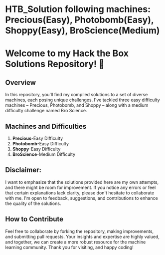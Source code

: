 # HTB_Solution following machines: Precious(Easy), Photobomb(Easy), Shoppy(Easy), BroScience(Medium)

<h1>Welcome to my Hack the Box Solutions Repository! 🚀</h1>

<h2>Overview</h2>
In this repository, you'll find my compiled solutions to a set of diverse machines, each posing unique challenges. I've tackled three easy difficulty machines – Precious, Photobomb, and Shoppy – along with a medium difficulty challenge named Bro Science.


<h2>Machines and Difficulties</h2>
<ol>
    <li><b>Precious</b>-Easy Difficulty</li>
    <li><b>Photobomb</b>-Easy Difficulty</li>
    <li><b>Shoppy</b>-Easy Difficulty</li>
    <li><b>BroScience</b>-Medium Difficulty</li>
</ol>

<h2>Disclaimer:</h2>
I want to emphasize that the solutions provided here are my own attempts, and there might be room for improvement. If you notice any errors or feel that certain explanations lack clarity, please don't hesitate to collaborate with me. I'm open to feedback, suggestions, and contributions to enhance the quality of the solutions.


<h2>How to Contribute</h2>
Feel free to collaborate by forking the repository, making improvements, and submitting pull requests. Your insights and expertise are highly valued, and together, we can create a more robust resource for the machine learning community.
Thank you for visiting, and happy coding!

